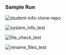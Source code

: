 ### Sample Run

![student-info-clone-repo](https://github.com/Badr-1/scripts/assets/61839948/1e3e43e9-32cb-4740-949e-e4fc438e266e)

![system_info_test](https://github.com/Badr-1/scripts/assets/61839948/a53488cf-8d10-44f8-9f60-344ab1af6556)

![file_check_test](https://github.com/Badr-1/scripts/assets/61839948/bb93097e-e871-4022-a91d-e17630083b52)

![rename_files_test](https://github.com/Badr-1/scripts/assets/61839948/8b8ff513-23f4-4299-a946-726a86a0e353)
